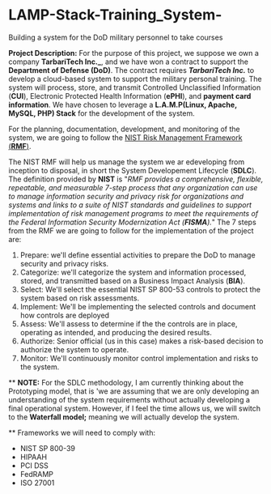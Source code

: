 # LAMP-Stack-Training_System-
Building a system for the DoD military personnel to take courses

**Project Description:** For the purpose of this project, we suppose we own a company **TarbariTech Inc._**, and we have won a contract to support the **Department of Defense (DoD)**. The contract requires **_TarbariTech Inc._** to develop a cloud-based system to support the military personal training. The system will process, store, and transmit Controlled Unclassified Information (**CUI**), Electronic Protected Health Information (**ePHI**), and **payment card information**. We have chosen to leverage a **L.A.M.P(Linux, Apache, MySQL, PHP) Stack** for the development of the system.

For the planning, documentation, development, and monitoring of the system, we are going to follow the [NIST Risk Management Framework (**RMF**)](https://nvlpubs.nist.gov/nistpubs/SpecialPublications/NIST.SP.800-37r2.pdf).

The NIST RMF will help us manage the system we ar edeveloping from inception to disposal, in short the System Developement Lifecycle (**SDLC**). The definition provided by **NIST** is "_RMF provides a comprehensive, flexible, repeatable, and measurable 7-step process that any organization can use to manage information security and privacy risk for organizations and systems and links to a suite of NIST standards and guidelines to support implementation of risk management programs to meet the requirements of the Federal Information Security Modernization Act (**FISMA**)._"
The 7 steps from the RMF we are going to follow for the implementation of the project are: 
1. Prepare: we'll define essential activities to prepare the DoD to manage security and privacy risks.
2. Categorize: we'll categorize the system and information processed, stored, and transmitted based on a Business Impact Analysis (**BIA**).
3. Select: We'll select the essential NIST SP 800-53 controls to protect the system based on risk assessments.
4. Implement: We'll be implementing the selected controls and document how controls are deployed
5. Assess: We'll assess to determine if the the controls are in place, operating as intended, and producing the desired results.
6. Authorize: Senior official (us in this case) makes a risk-based decision to authorize the system to operate.
7. Monitor: We'll continuously monitor control implementation and risks to the system.

** **NOTE:** For the SDLC methodology, I am currently thinking about the Prototyping model, that is 'we are assuming that we are only developing an understanding of the system requirements without actually developing a final operational system. However, if I feel the time allows us, we will switch to the **Waterfall model;** meaning we will actually develop the system. 

** Frameworks we will need to comply with:
- NIST SP  800-39
- HIPAAH
- PCI DSS
- FedRAMP
- ISO 27001
